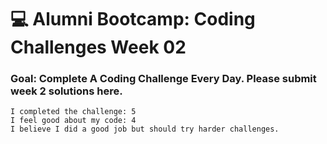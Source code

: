 # 💻 Alumni Bootcamp: Coding Challenges Week 02

### Goal: Complete A Coding Challenge Every Day. Please submit week 2 solutions here.

```
I completed the challenge: 5
I feel good about my code: 4
I believe I did a good job but should try harder challenges.
```